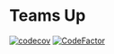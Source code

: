 # Teams Up

[![codecov](https://codecov.io/gh/WardM99/TeamsUp/branch/master/graph/badge.svg?token=CIKDMCEBZQ)](https://codecov.io/gh/WardM99/TeamsUp)
[![CodeFactor](https://www.codefactor.io/repository/github/wardm99/teamsup/badge)](https://www.codefactor.io/repository/github/wardm99/teamsup)
